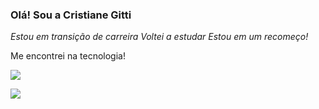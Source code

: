 ### Olá! Sou a Cristiane Gitti 

_Estou em transição de carreira_
_Voltei a estudar_
_Estou em um recomeço!_

Me encontrei na tecnologia!


![](https://i.pinimg.com/originals/6b/67/93/6b679308b287ea14b83337d4525b9869.png)


<a href="https://www.linkedin.com/in/cristiane-gitti-0250b325/" target="_blank"><img src="https://img.shields.io/badge/-LinkedIn-%230077B5?style=for-the-badge&logo=linkedin&logoColor=white" target="_blank"></a> 
